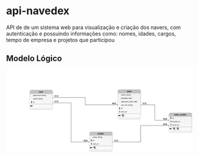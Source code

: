 # api-navedex
API de  de um sistema web para visualização e criação dos navers, com autenticação e possuindo informações como: nomes, idades, cargos, tempo de empresa e projetos que participou
## Modelo Lógico
!["modelo_logico"](public/img/modelo_logico.png)